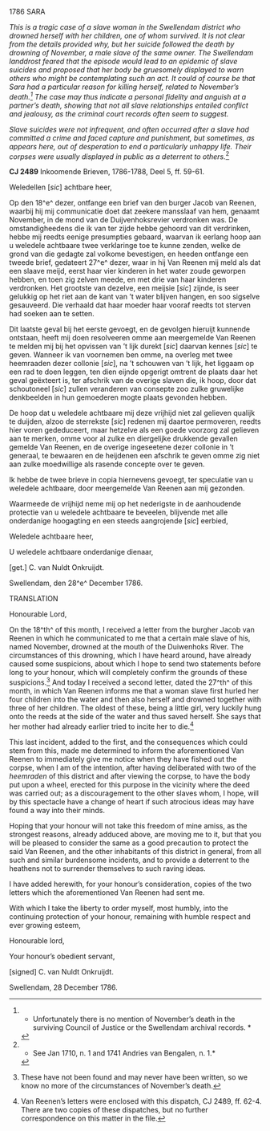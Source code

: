 1786 SARA

*This is a tragic case of a slave woman in the Swellendam district who
drowned herself with her children, one of whom survived. It is not clear
from the details provided why, but her suicide followed the death by
drowning of November, a male slave of the same owner. The Swellendam
landdrost feared that the episode would lead to an epidemic of slave
suicides and proposed that her body be gruesomely displayed to warn
others who might be contemplating such an act. It could of course be
that Sara had a particular reason for killing herself, related to
November’s death.[^1] The case may thus indicate a personal
fidelity and anguish at a partner’s death, showing that not all slave
relationships entailed conflict and jealousy, as the criminal court
records often seem to suggest.*

*Slave suicides were not infrequent, and often occurred after a slave
had committed a crime and faced capture and punishment, but sometimes,
as appears here, out of desperation to end a particularly unhappy life.
Their corpses were usually displayed in public as a deterrent to
others.*[^2]

**CJ 2489** Inkoomende Brieven, 1786-1788, Deel 5, ff. 59-61.

Weledellen \[*sic*\] achtbare heer,

Op den 18^e^ dezer, ontfange een brief van den burger Jacob van Reenen,
waarbij hij mij communicatie doet dat zeekere mansslaaf van hem, genaamt
November, in de mond van de Duijvenhoksrevier verdronken was. De
omstandigheedens die ik van ter zijde hebbe gehoord van dit verdrinken,
hebbe mij reedts eenige presumpties gebaard, waarvan ik eerlang hoop aan
u weledele achtbaare twee verklaringe toe te kunne zenden, welke de
grond van die gedagte zal volkome bevestigen, en heeden ontfange een
tweede brief, gedateert 27^e^ dezer, waar in hij Van Reenen mij meld als
dat een slaave meijd, eerst haar vier kinderen in het water zoude
geworpen hebben, en toen zig zelven meede, en met drie van haar kinderen
verdronken. Het grootste van dezelve, een meijsie \[*sic*\] zijnde, is
seer gelukkig op het riet aan de kant van ’t water blijven hangen, en
soo sigselve gesauveerd. Die verhaald dat haar moeder haar vooraf reedts
tot sterven had soeken aan te setten.

Dit laatste geval bij het eerste gevoegt, en de gevolgen hieruijt
kunnende ontstaan, heeft mij doen resolveeren omme aan meergemelde Van
Reenen te melden mij bij het opvissen van ’t lijk durekt \[*sic*\]
daarvan kennes \[*sic*\] te geven. Wanneer ik van voornemen ben omme, na
overleg met twee heemraaden dezer collonie \[*sic*\], na ’t schouwen van
’t lijk, het liggaam op een rad te doen leggen, ten dien eijnde opgerigt
omtrent de plaats daar het geval geëxteert is, ter afschrik van de
overige slaven die, ik hoop, door dat schoutoneel \[*sic*\] zullen
veranderen van consepte zoo zulke gruwelijke denkbeelden in hun
gemoederen mogte plaats gevonden hebben.

De hoop dat u weledele achtbaare mij deze vrijhijd niet zal gelieven
qualijk te duijden, alzoo de sterrekste \[*sic*\] redenen mij daartoe
permoveren, reedts hier voren gededuceert, maar hetzelve als een goede
voorzorg zal gelieven aan te merken, omme voor al zulke en diergelijke
drukkende gevallen gemelde Van Reenen, en de overige ingeseetene dezer
collonie in ’t generaal, te bewaaren en de heijdenen een afschrik te
geven omme zig niet aan zulke moedwillige als rasende concepte over te
geven.

Ik hebbe de twee brieve in copia hiernevens gevoegt, ter speculatie van
u weledele achtbaare, door meergemelde Van Reenen aan mij gezonden.

Waarmeede de vrijhijd neme mij op het nederigste in de aanhoudende
protectie van u weledele achtbaare te beveelen, blijvende met alle
onderdanige hoogagting en een steeds aangrojende \[*sic*\] eerbied,

Weledele achtbaare heer,

U weledele achtbaare onderdanige dienaar,

\[get.\] C. van Nuldt Onkruijdt.

Swellendam, den 28^e^ December 1786.

TRANSLATION

Honourable Lord,

On the 18^th^ of this month, I received a letter from the burgher Jacob
van Reenen in which he communicated to me that a certain male slave of
his, named November, drowned at the mouth of the Duiwenhoks River. The
circumstances of this drowning, which I have heard around, have already
caused some suspicions, about which I hope to send two statements before
long to your honour, which will completely confirm the grounds of these
suspicions.[^3] And today I received a second letter, dated the 27^th^
of this month, in which Van Reenen informs me that a woman slave first
hurled her four children into the water and then also herself and
drowned together with three of her children. The oldest of these, being
a little girl, very luckily hung onto the reeds at the side of the water
and thus saved herself. She says that her mother had already earlier
tried to incite her to die.[^4]

This last incident, added to the first, and the consequences which could
stem from this, made me determined to inform the aforementioned Van
Reenen to immediately give me notice when they have fished out the
corpse, when I am of the intention, after having deliberated with two of
the *heemraden* of this district and after viewing the corpse, to have
the body put upon a wheel, erected for this purpose in the vicinity
where the deed was carried out; as a discouragement to the other slaves
whom, I hope, will by this spectacle have a change of heart if such
atrocious ideas may have found a way into their minds.

Hoping that your honour will not take this freedom of mine amiss, as the
strongest reasons, already adduced above, are moving me to it, but that
you will be pleased to consider the same as a good precaution to protect
the said Van Reenen, and the other inhabitants of this district in
general, from all such and similar burdensome incidents, and to provide
a deterrent to the heathens not to surrender themselves to such raving
ideas.

I have added herewith, for your honour’s consideration, copies of the
two letters which the aforementioned Van Reenen had sent me.

With which I take the liberty to order myself, most humbly, into the
continuing protection of your honour, remaining with humble respect and
ever growing esteem,

Honourable lord,

Your honour’s obedient servant,

\[signed\] C. van Nuldt Onkruijdt.

Swellendam, 28 December 1786.

[^1]: * Unfortunately there is no mention of November’s death in the
    surviving Council of Justice or the Swellendam archival records. *

[^2]: * See Jan 1710, n. 1 and 1741 Andries van Bengalen, n. 1.*

[^3]:  These have not been found and may never have been written, so we
    know no more of the circumstances of November’s death.

[^4]:  Van Reenen’s letters were enclosed with this dispatch, CJ 2489,
    ff. 62-4. There are two copies of these dispatches, but no further
    correspondence on this matter in the file.
